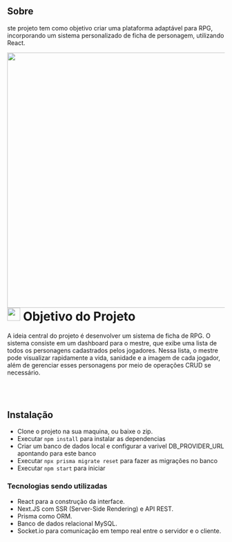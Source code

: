 ## Sobre
ste projeto tem como objetivo criar uma plataforma adaptável para RPG, incorporando um sistema personalizado de ficha de personagem, utilizando React.


<img align="right" height="590em" src="https://raw.githubusercontent.com/gist/c-Bruno/664c083d75e832684ac82441e2fe72d6/raw/0a54f1a1fefba1b898084b4439e23da06b95b91a/characterOverview.svg"/>
<h1 align="left"><img src="https://raw.githubusercontent.com/kaueMarques/kaueMarques/master/hi.gif" height="30px"> Objetivo do Projeto</h1>

A ideia central do projeto é desenvolver um sistema de ficha de RPG. O sistema consiste em um dashboard para o mestre, que exibe uma lista de todos os personagens cadastrados pelos jogadores. Nessa lista, o mestre pode visualizar rapidamente a vida, sanidade e a imagem de cada jogador, além de gerenciar esses personagens por meio de operações CRUD se necessário.


<br/><br/>

## Instalação
- Clone o projeto na sua maquina, ou baixe o zip.
- Executar `npm install` para instalar as dependencias
- Criar um banco de dados local e configurar a varivel DB_PROVIDER_URL apontando para este banco
- Executar `npx prisma migrate reset` para fazer as migrações no banco
- Executar `npm start` para iniciar

### Tecnologias sendo utilizadas
- React para a construção da interface.
- Next.JS com SSR (Server-Side Rendering) e API REST.
- Prisma como ORM.
- Banco de dados relacional MySQL.
- Socket.io para comunicação em tempo real entre o servidor e o cliente.
